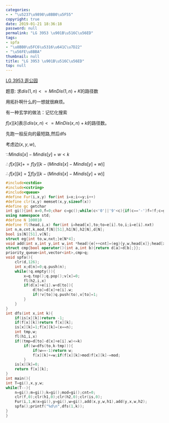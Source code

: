 ```yaml
---
categories:
- - "\u5237\u9898\u8BB0\u5F55"
copyright: true
date: 2019-01-21 18:36:18
password: null
permalink: "LG 3953 \u901B\u516C\u56ED"
tags:
- spfa
- "\u8BB0\u5FC6\u5316\u641C\u7D22"
- "\u56FE\u8BBA"
thumbnail: null
title: "LG 3953 \u901B\u516C\u56ED"
top: null
---
```

[LG 3953 逛公园](https://www.luogu.org/problemnew/show/P3953)

题意: 求$dis(1,n)<=MinDis(1,n)+K$的路径数

用拓扑啊什么的一想就很麻烦。

有一种玄学的做法：记忆化搜索

$f[x][k]$表示$dis(x,n)<=MinDis(x,n)+k$的路径数。

先跑一般反向的最短路,然后dfs

考虑边$(x,y,w)$,

$\because Mindis[x]-Mindis[y]+w<k$

$\therefore f[x][k]+=f[y][k-(Mindis[x]-Mindis[y]+w)]$

$\therefore f[x][k] = \sum f[y][k-(Mindis[x]-Mindis[y]+w)]$

```cpp
#include<cstdio>
#include<cstring>
#include<queue>
#define Fur(i,x,y) for(int i=x;i<=y;i++)
#define clr(x,y) memset(x,y,sizeof(x))
#define gc getchar
int gi(){int x=0,f=0;char c=gc();while(c<'0'||'9'<c){if(c=='-')f=!f;c=gc();}while('0'<=c&&c<='9'){x=x*10+c-48;c=gc();}return f?(-x):x;}
using namespace std;
#define N 100010
#define fl(head,i,x) for(int i=head[x],to;to=e[i].to,i;i=e[i].nxt)
int n,m,cnt,k,mod,f[N][51],h1[N],h2[N],d[N];
bool is[N][51],v[N];
struct eg{int to,w,nxt;}e[N*4];
void add(int x,int y,int w,int *head){e[++cnt]=(eg){y,w,head[x]};head[x]=cnt;}
struct cmp{bool operator()(int a,int b){return d[a]>d[b];}};
priority_queue<int,vector<int>,cmp>q;
void spfa(){
    clr(d,126);
    int x;d[n]=0;q.push(n);
    while(!q.empty()){
        x=q.top();q.pop();v[x]=0;
        fl(h2,i,x)
        if(d[x]+e[i].w<d[to]){
            d[to]=d[x]+e[i].w;
            if(!v[to])q.push(to),v[to]=1;
        }
    }
}
int dfs(int x,int k){
    if(is[x][k])return -1;
    if(f[x][k])return f[x][k];
    is[x][k]=1;f[x][k]=(x==n);
    int tmp,w;
    fl(h1,i,x)
    if((tmp=d[to]-d[x]+e[i].w)<=k)
        if((w=dfs(to,k-tmp))){
            if(w==-1)return w;
            f[x][k]+=w;if(f[x][k]>mod)f[x][k]-=mod;
        }
    is[x][k]=0;
    return f[x][k];
}
int main(){
int T=gi(),x,y,w;
while(T--){
    n=gi();m=gi();k=gi();mod=gi();cnt=0;
    clr(f,0);clr(h1,0);clr(h2,0);clr(is,0);
    Fur(i,1,m)x=gi(),y=gi(),w=gi(),add(x,y,w,h1),add(y,x,w,h2);
    spfa();printf("%d\n",dfs(1,k));
}
}
```


